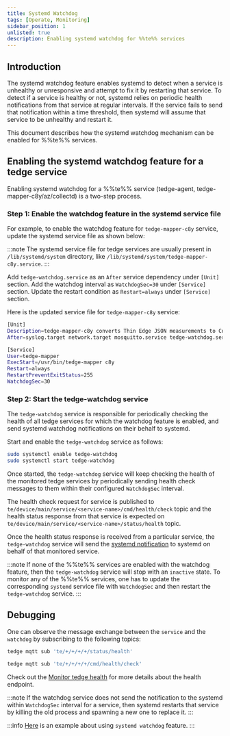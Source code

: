 ```yaml
---
title: Systemd Watchdog
tags: [Operate, Monitoring]
sidebar_position: 1
unlisted: true
description: Enabling systemd watchdog for %%te%% services
---
```


## Introduction

The systemd watchdog feature enables systemd to detect when a service is unhealthy or unresponsive and 
attempt to fix it by restarting that service.
To detect if a service is healthy or not, systemd relies on periodic health notifications from that service at regular intervals.
If the service fails to send that notification within a time threshold,
then systemd will assume that service to be unhealthy and restart it.

This document describes how the systemd watchdog mechanism can be enabled for %%te%% services.

## Enabling the systemd watchdog feature for a tedge service

Enabling systemd watchdog for a %%te%% service (tedge-agent, tedge-mapper-c8y/az/collectd) is a two-step process.

### Step 1: Enable the watchdog feature in the systemd service file

For example, to enable the watchdog feature for `tedge-mapper-c8y` service,
update the systemd service file as shown below:

:::note
The systemd service file for tedge services are usually present in `/lib/systemd/system` directory, 
like `/lib/systemd/system/tedge-mapper-c8y.service`.
:::

Add `tedge-watchdog.service` as an `After` service dependency under `[Unit]` section.
Add the watchdog interval as `WatchdogSec=30` under `[Service]` section.
Update the restart condition as `Restart=always` under `[Service]` section.

Here is the updated service file for `tedge-mapper-c8y` service:

```sh
[Unit]
Description=tedge-mapper-c8y converts Thin Edge JSON measurements to Cumulocity JSON format.
After=syslog.target network.target mosquitto.service tedge-watchdog.service

[Service]
User=tedge-mapper
ExecStart=/usr/bin/tedge-mapper c8y
Restart=always
RestartPreventExitStatus=255
WatchdogSec=30
```

### Step 2: Start the tedge-watchdog service

The `tedge-watchdog` service is responsible for periodically checking the health of
all tedge services for which the watchdog feature is enabled,
and send systemd watchdog notifications on their behalf to systemd.

Start and enable the `tedge-watchdog` service as follows:
	
```sh
sudo systemctl enable tedge-watchdog
sudo systemctl start tedge-watchdog
``` 

Once started, the `tedge-watchdog` service will keep checking the health of the monitored tedge services by periodically
sending health check messages to them within their configured `WatchdogSec` interval.

The health check request for service is published to `te/device/main/service/<service-name>/cmd/health/check` topic and
the health status response from that service is expected on `te/device/main/service/<service-name>/status/health` topic.

Once the health status response is received from a particular service, the `tedge-watchdog` service will send the
[systemd notification](https://www.freedesktop.org/software/systemd/man/latest/sd_notify.html) to systemd on behalf of that
monitored service.

:::note
If none of the %%te%% services are enabled with the watchdog feature, then the `tedge-watchdog` service will stop with an `inactive` state.
To monitor any of the %%te%% services, one has to update the corresponding `systemd` service file with `WatchdogSec`
and then restart the `tedge-watchdog` service.
:::

## Debugging

One can observe the message exchange between the `service` and the `watchdog`
by subscribing to the following topics:


```sh te2mqtt formats=v1
tedge mqtt sub 'te/+/+/+/+/status/health'
```

```sh te2mqtt formats=v1
tedge mqtt sub 'te/+/+/+/+/cmd/health/check'
```

Check out the [Monitor tedge health](../troubleshooting/monitoring-service-health.md) for more details about the health endpoint.

:::note
If the watchdog service does not send the notification to the systemd within `WatchdogSec` interval for a service,
then systemd restarts that service by killing the old process and spawning a new one to replace it.
:::

:::info
[Here](https://www.medo64.com/2019/01/systemd-watchdog-for-any-service/) is an example about using `systemd watchdog` feature.
:::
